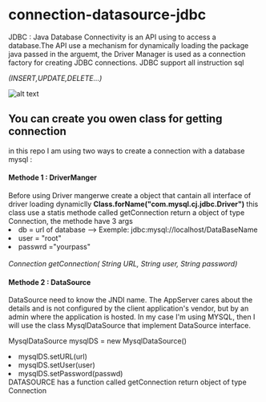 # connection-datasource-jdbc
JDBC : Java Database Connectivity is an API using to access a database.The API use a mechanism for dynamically loading the package 
java passed in the arguemt, the Driver Manager is used as a connection factory for creating JDBC connections.
JDBC support all instruction sql <p><i>(INSERT,UPDATE,DELETE...)</i></p>

![alt text](https://www.javatpoint.com/images/jdbc.JPG)

<h2>You can create you owen class for getting connection</h2>
in this repo I am using two ways to create a connection with a database mysql :
<h4>Methode 1 : DriverManger</h4>
Before using Driver mangerwe create a object that cantain all interface of driver loading dynamiclly
<STRONG> Class.forName("com.mysql.cj.jdbc.Driver")</STRONG> 
   this class use a statis methode called getConnection return a object of type Connection, the methode have 3 args 
        <li>db = url of database --> Exemple: jdbc:mysql://localhost/DataBaseName</li>
        <li>user = "root"</li> 
        <li>passwrd ="yourpass"</li>
<br>
<i style="color:red,color=red">Connection getConnection( String URL, String user, String password) </i>

<h4>Methode 2 : DataSource</h4>
DataSource need to know the JNDI name. The AppServer cares about the details and is not configured by the client application's
vendor, but by an admin where the application is hosted. 
In my case I'm using MYSQL, then I will use the class MysqlDataSource that implement DataSource interface.
   
   MysqlDataSource mysqlDS = new MysqlDataSource()
               <li>mysqlDS.setURL(url)</li>
               <li>mysqlDS.setUser(user)</li>
               <li> mysqlDS.setPassword(passwd)</li>
DATASOURCE has a function called getConnection return object of type Connection

   
